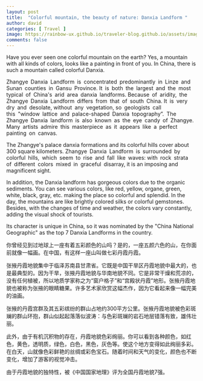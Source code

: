 ```yaml
---
layout: post
title:  "Colorful mountain, the beauty of nature: Danxia Landform "
author: david
categories: [ Travel ]
image: https://rainbow-ux.github.io/traveler-blog.github.io/assets/images/2019-10-07/2019-10-07-colorful-mountain-01.jpg
comments: false
---
```

Have you ever seen one colorful mountain on the earth? Yes, a mountain with all kinds of colors, looks like a painting in front of you. In China, there is such a mountain called colorful Danxia. 

Zhangye Danxia Landform is concentrated predominantly in Linze and Sunan counties in Gansu Province. It is both the largest and the most typical of China's arid area danxia landforms. Because of aridity, the Zhangye Danxia Landform differs from that of south China. It is very dry and desolate, without any vegetation, so geologists call this "window lattice and palace-shaped Danxia topography”. The Zhangye Danxia landform is also known as the eye candy of Zhangye. Many artists admire this masterpiece as it appears like a perfect painting on canvas. 

The Zhangye's palace danxia formations and its colorful hills cover about 300 square kilometers.
Zhangye Danxia Landform is surrounded by colorful hills, which seem to rise and fall like waves: with rock strata of different colors mixed in graceful disarray, it is an imposing and magnificent sight. 

In addition, the Danxia landform has gorgeous colors due to the organic sediments. You can see various colors, like red, yellow, organe, green, white, black, gray, etc. making the place so colorful and splendid. In the day, the mountains are like brightly colored silks or colorful gemstones. Besides, with the changes of time and weather, the colors vary constantly, adding the visual shock of tourists.

Its character is unique in China, so it was nominated by the "China National Geographic" as the top 7 Danxia Landforms in the country.

你曾经见到过地球上一座有着五彩颜色的山吗？是的，一座五颜六色的山，在你面前就像一幅画。在中国，有这样一座山叫做七彩丹霞丹霞。

张掖丹霞地貌集中于临泽苏南县甘肃省。它既是中国干旱区丹霞地貌中最大的，也是最典型的。因为干旱，张掖丹霞地貌与华南地貌不同。它是非常干燥和荒凉的，没有任何植被，所以地质学家称之为“窗户格子”和“宫殿状丹霞”地形。张掖丹霞地貌也被称为张掖的眼睛糖果。许多艺术家欣赏这幅杰作，因为它看起来像一幅完美的油画。

张掖的丹霞宫群及其五彩缤纷的群山占地约300平方公里。张掖丹霞地貌被色彩斑斓的群山环抱，群山似起起落落似波涛：与色彩斑斓的岩石地层错落有致，雄伟壮丽。

此外，由于有机沉积物的存在，丹霞地貌色彩绚丽。你可以看到各种颜色，如红色，黄色，透明质，绿色，白色，黑色，灰色等。使这个地方变得如此绚丽多彩。在白天，山就像色彩鲜艳的丝绸或彩色宝石。随着时间和天气的变化，颜色也不断变化，增加了游客的视觉冲击。


由于丹霞地貌的独特性，被《中国国家地理》评为全国丹霞地貌7强。
